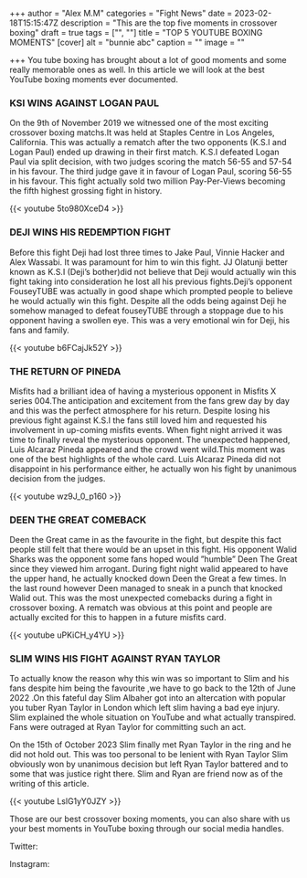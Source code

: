 +++
author = "Alex M.M"
categories = "Fight News"
date = 2023-02-18T15:15:47Z
description = "This are the top five moments in crossover boxing"
draft = true
tags = ["", ""]
title = "TOP 5 YOUTUBE BOXING MOMENTS"
[cover]
alt = "bunnie abc"
caption = ""
image = ""

+++
You tube boxing has brought about a lot of good moments and some really memorable ones as well. In this article we will look at the best YouTube boxing moments ever documented.

### KSI WINS AGAINST LOGAN PAUL

On the 9th of November 2019 we witnessed one of the most exciting crossover boxing matchs.It was held at Staples Centre in Los Angeles, California. This was actually a rematch after the two opponents (K.S.I and Logan Paul) ended up drawing in their first match. K.S.I defeated Logan Paul via split decision, with two judges scoring the match 56-55 and 57-54 in his favour. The third judge gave it in favour of Logan Paul, scoring 56-55 in his favour. This fight actually sold two million Pay-Per-Views becoming the fifth highest grossing fight in history.

{{< youtube 5to980XceD4 >}}

### DEJI WINS HIS REDEMPTION FIGHT

Before this fight Deji had lost three times to Jake Paul, Vinnie Hacker and Alex Wassabi. It was paramount for him to win this fight. JJ Olatunji better known as K.S.I (Deji’s bother)did not believe that Deji would actually win this fight taking into consideration he lost all his previous fights.Deji’s opponent FouseyTUBE was actually in good shape which prompted people to believe he would actually win this fight. Despite all the odds being against Deji he somehow managed to defeat fouseyTUBE through a stoppage due to his opponent having a swollen eye. This was a very emotional win for Deji, his fans and family.

{{< youtube b6FCajJk52Y >}}

### THE RETURN OF PINEDA

Misfits had a brilliant idea of having a mysterious opponent in Misfits X series 004.The anticipation and excitement from the fans grew day by day and this was the perfect atmosphere for his return. Despite losing his previous fight against K.S.I the fans still loved him and requested his involvement in up-coming misfits events. When fight night arrived it was time to finally reveal the mysterious opponent. The unexpected happened, Luis Alcaraz Pineda appeared and the crowd went wild.This moment was one of the best highlights of the whole card. Luis Alcaraz Pineda did not disappoint in his performance either, he actually won his fight by unanimous decision from the judges.

{{< youtube wz9J_0_p160 >}}

### DEEN THE GREAT COMEBACK

Deen the Great came in as the favourite in the fight, but despite this fact people still felt that there would be an upset in this fight. His opponent Walid Sharks was the opponent some fans hoped would ”humble” Deen The Great since they viewed him arrogant. During fight night walid appeared to have the upper hand, he actually knocked down Deen the Great a few times. In the last round however Deen managed to sneak in a punch that knocked Walid out. This was the most unexpected comebacks during a fight in crossover boxing. A rematch was obvious at this point and people are actually excited for this to happen in a future misfits card.

{{< youtube uPKiCH_y4YU >}}

### SLIM WINS HIS FIGHT AGAINST RYAN TAYLOR

To actually know the reason why this win was so important to Slim and his fans despite him being the favourite ,we have to go back to the 12th of June 2022 .On this fateful day Slim Albaher got into an altercation with popular you tuber Ryan Taylor in London which left slim having a bad eye injury. Slim explained the whole situation on YouTube and what actually transpired. Fans were outraged at Ryan Taylor for committing such an act.

On the 15th of October 2023 Slim finally met Ryan Taylor in the ring and he did not hold out. This was too personal to be lenient with Ryan Taylor Slim obviously won by unanimous decision but left Ryan Taylor battered and to some that was justice right there. Slim and Ryan are friend now as of the writing of this article.

{{< youtube LslG1yY0JZY >}}

Those are our best crossover boxing moments, you can also share with us your best moments in YouTube boxing through our social media handles.

Twitter:

Instagram: